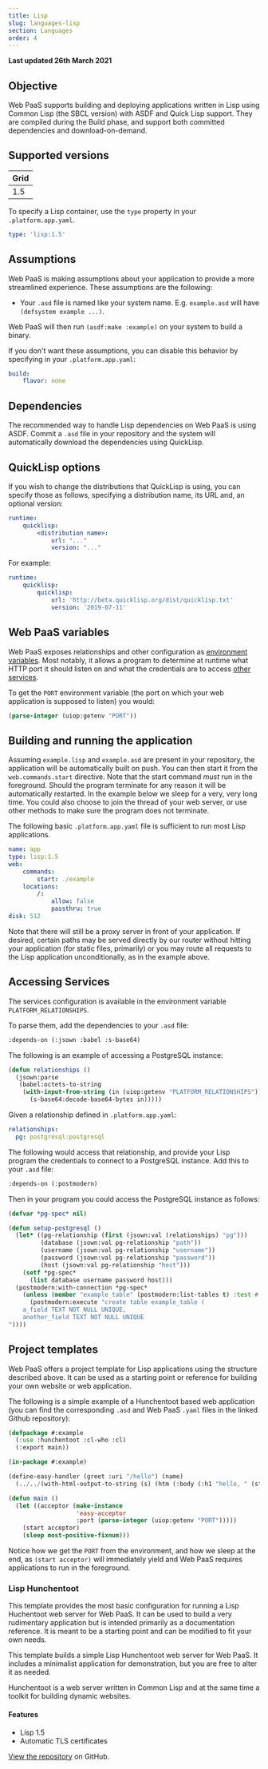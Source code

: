 ```yaml
---
title: Lisp
slug: languages-lisp
section: Languages
order: 4
---
```


**Last updated 26th March 2021**


## Objective  

Web PaaS supports building and deploying applications written in Lisp using Common Lisp (the SBCL version) with ASDF and Quick Lisp support.  They are compiled during the Build phase, and support both committed dependencies and download-on-demand.

## Supported versions

| **Grid** | 
|----------------------------------|  
|  1.5 |  

To specify a Lisp container, use the `type` property in your `.platform.app.yaml`.


```yaml   
type: 'lisp:1.5'
```  


## Assumptions

Web PaaS is making assumptions about your application to provide a more streamlined experience. These assumptions are the following:

- Your `.asd` file is named like your system name. E.g. `example.asd` will have `(defsystem example ...)`.

Web PaaS will then run `(asdf:make :example)` on your system to build a binary.

If you don't want these assumptions, you can disable this behavior by specifying in your `.platform.app.yaml`:

```yaml
build:
    flavor: none
```

## Dependencies

The recommended way to handle Lisp dependencies on Web PaaS is using ASDF. Commit a `.asd` file in your repository and the system will automatically download the dependencies using QuickLisp.

## QuickLisp options

If you wish to change the distributions that QuickLisp is using, you can specify those as follows, specifying a distribution name, its URL and, an optional version:

```yaml
runtime:
    quicklisp:
        <distribution name>:
            url: "..."
            version: "..."
```

For example:

```yaml
runtime:
    quicklisp:
        quicklisp:
            url: 'http://beta.quicklisp.org/dist/quicklisp.txt'
            version: '2019-07-11'
```


## Web PaaS variables

Web PaaS exposes relationships and other configuration as [environment variables](../development-variables). Most notably, it allows a program to determine at runtime what HTTP port it should listen on and what the credentials are to access [other services](../configuration-services).

To get the `PORT` environment variable (the port on which your web application is supposed to listen) you would:

```lisp
(parse-integer (uiop:getenv "PORT"))
```


## Building and running the application

Assuming `example.lisp` and `example.asd` are present in your repository, the application will be automatically built on push.  You can then start it from the `web.commands.start` directive.  Note that the start command _must_ run in the foreground. Should the program terminate for any reason it will be automatically restarted. In the example below we sleep for a very, very long time. You could also choose to join the thread of your web server, or use other methods to make sure the program does not terminate.

The following basic `.platform.app.yaml` file is sufficient to run most Lisp applications.

```yaml
name: app
type: lisp:1.5
web:
    commands:
        start: ./example
    locations:
        /:
            allow: false
            passthru: true
disk: 512
```

Note that there will still be a proxy server in front of your application.  If desired, certain paths may be served directly by our router without hitting your application (for static files, primarily) or you may route all requests to the Lisp application unconditionally, as in the example above.

## Accessing Services

The services configuration is available in the environment variable `PLATFORM_RELATIONSHIPS`.

To parse them, add the dependencies to your `.asd` file:

```lisp
:depends-on (:jsown :babel :s-base64)
```

The following is an example of accessing a PostgreSQL instance:

```lisp
(defun relationships ()
  (jsown:parse
   (babel:octets-to-string
    (with-input-from-string (in (uiop:getenv "PLATFORM_RELATIONSHIPS"))
      (s-base64:decode-base64-bytes in)))))
```

Given a relationship defined in `.platform.app.yaml`:

```yaml
relationships:
  pg: postgresql:postgresql
```

The following would access that relationship, and provide your Lisp program the credentials to connect to a PostgreSQL instance. Add this to your `.asd` file:

```lisp
:depends-on (:postmodern)
```

Then in your program you could access the PostgreSQL instance as follows:

```lisp
(defvar *pg-spec* nil)

(defun setup-postgresql ()
  (let* ((pg-relationship (first (jsown:val (relationships) "pg")))
         (database (jsown:val pg-relationship "path"))
         (username (jsown:val pg-relationship "username"))
         (password (jsown:val pg-relationship "password"))
         (host (jsown:val pg-relationship "host")))
    (setf *pg-spec*
      (list database username password host)))
  (postmodern:with-connection *pg-spec*
    (unless (member "example_table" (postmodern:list-tables t) :test #'string=)
      (postmodern:execute "create table example_table (
    a_field TEXT NOT NULL UNIQUE,
    another_field TEXT NOT NULL UNIQUE
"))))
```

## Project templates

Web PaaS offers a project template for Lisp applications using the structure described above.  It can be used as a starting point or reference for building your own website or web application.

The following is a simple example of a Hunchentoot based web application (you can find the corresponding `.asd` and Web PaaS `.yaml` files in the linked Github repository):

```lisp
(defpackage #:example
  (:use :hunchentoot :cl-who :cl)
  (:export main))

(in-package #:example)

(define-easy-handler (greet :uri "/hello") (name)
  (../../(with-html-output-to-string (s) (htm (:body (:h1 "hello, " (str name))))))

(defun main ()
  (let ((acceptor (make-instance
                   'easy-acceptor
                   :port (parse-integer (uiop:getenv "PORT")))))
    (start acceptor)
    (sleep most-positive-fixnum)))
```
Notice how we get the `PORT` from the environment, and how we sleep at the end, as `(start acceptor)` will immediately yield and Web PaaS requires applications to run in the foreground.


### Lisp Hunchentoot  

<p>This template provides the most basic configuration for running a Lisp Huchentoot web server for Web PaaS.  It can be used to build a very rudimentary application but is intended primarily as a documentation reference.  It is meant to be a starting point and can be modified to fit your own needs.</p>
<p>This template builds a simple Lisp Hunchentoot web server for Web PaaS.  It includes a minimalist application  for demonstration, but you are free to alter it as needed.</p>
<p>Hunchentoot is a web server written in Common Lisp and at the same time a toolkit for building dynamic websites.</p>
  
#### Features
- Lisp 1.5<br />  
- Automatic TLS certificates<br />  
 
[View the repository](https://github.com/platformsh-templates/lisp) on GitHub.

